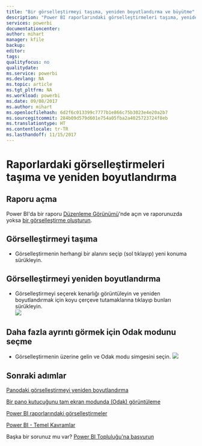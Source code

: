```yaml
---
title: "Bir görselleştirmeyi taşıma, yeniden boyutlandırma ve büyütme"
description: "Power BI raporlarındaki görselleştirmeleri taşıma, yeniden boyutlandırma ve büyütme"
services: powerbi
documentationcenter: 
author: mihart
manager: kfile
backup: 
editor: 
tags: 
qualityfocus: no
qualitydate: 
ms.service: powerbi
ms.devlang: NA
ms.topic: article
ms.tgt_pltfrm: NA
ms.workload: powerbi
ms.date: 09/08/2017
ms.author: mihart
ms.openlocfilehash: 6d2f6c013399c7777b1e866c75b3023e4e20a2b7
ms.sourcegitcommit: 284b09d579d601e754a05fba2a4025723724f8eb
ms.translationtype: HT
ms.contentlocale: tr-TR
ms.lasthandoff: 11/15/2017
---
```

# <a name="move-and-resize-a-visualization-in-a-report"></a>Raporlardaki görselleştirmeleri taşıma ve yeniden boyutlandırma
## <a name="open-the-report"></a>Raporu açma
Power BI'da bir raporu [Düzenleme Görünümü](service-reading-view-and-editing-view.md)'nde açın ve raporunuzda yoksa [bir görselleştirme oluşturun](power-bi-report-add-visualizations-i.md).

## <a name="move-the-visualization"></a>Görselleştirmeyi taşıma
* Görselleştirmenin herhangi bir alanını seçip (sol tıklayıp) yeni konuma sürükleyin. 

## <a name="resize-the-visualization"></a>Görselleştirmeyi yeniden boyutlandırma
* Görselleştirmeyi seçerek kenarlığı görüntüleyin ve yeniden boyutlandırmak için koyu çerçeve tutamaklarına tıklayıp bunları sürükleyin.  
  ![](media/power-bi-visualization-move-and-resize/untitled.gif)

## <a name="select-focus-mode-to-see-more-detail"></a>Daha fazla ayrıntı görmek için Odak modunu seçme
* Görselleştirmenin üzerine gelin ve Odak modu simgesini seçin.
  ![](media/power-bi-visualization-move-and-resize/pbi_popouticon.jpg)

## <a name="next-steps"></a>Sonraki adımlar
[Panodaki görselleştirmeyi yeniden boyutlandırma](service-dashboard-edit-tile.md)

[Bir pano kutucuğunu tam ekran modunda (Odak) görüntüleme](service-focus-mode.md)

[Power BI raporlarındaki görselleştirmeler](power-bi-report-visualizations.md)

[Power BI - Temel Kavramlar](service-basic-concepts.md)  

Başka bir sorunuz mu var? [Power BI Topluluğu'na başvurun](http://community.powerbi.com/)

